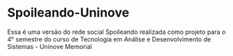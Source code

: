 # Spoileando-Uninove
Essa é uma versão do rede social Spoileando realizada como projeto para o 4° semestre do curso de Tecnologia em Análise e Desenvolvimento de Sistemas - Uninove Memorial
